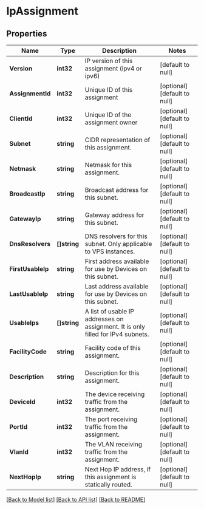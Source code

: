 # IpAssignment

## Properties
Name | Type | Description | Notes
------------ | ------------- | ------------- | -------------
**Version** | **int32** | IP version of this assignment (ipv4 or ipv6) | [default to null]
**AssignmentId** | **int32** | Unique ID of this assignment | [optional] [default to null]
**ClientId** | **int32** | Unique ID of the assignment owner | [optional] [default to null]
**Subnet** | **string** | CIDR representation of this assignment. | [optional] [default to null]
**Netmask** | **string** | Netmask for this assignment. | [optional] [default to null]
**BroadcastIp** | **string** | Broadcast address for this subnet. | [optional] [default to null]
**GatewayIp** | **string** | Gateway address for this subnet. | [optional] [default to null]
**DnsResolvers** | **[]string** | DNS resolvers for this subnet. Only applicable to VPS instances. | [optional] [default to null]
**FirstUsableIp** | **string** | First address available for use by Devices on this subnet. | [optional] [default to null]
**LastUsableIp** | **string** | Last address available for use by Devices on this subnet. | [optional] [default to null]
**UsableIps** | **[]string** | A list of usable IP addresses on assignment. It is only filled for IPv4 subnets. | [optional] [default to null]
**FacilityCode** | **string** | Facility code of this assignment. | [optional] [default to null]
**Description** | **string** | Description for this assignment. | [optional] [default to null]
**DeviceId** | **int32** | The device receiving traffic from the assignment. | [optional] [default to null]
**PortId** | **int32** | The port receiving traffic from the assignment. | [optional] [default to null]
**VlanId** | **int32** | The VLAN receiving traffic from the assignment. | [optional] [default to null]
**NextHopIp** | **string** | Next Hop IP address, if this assignment is statically routed. | [optional] [default to null]

[[Back to Model list]](../README.md#documentation-for-models) [[Back to API list]](../README.md#documentation-for-api-endpoints) [[Back to README]](../README.md)


